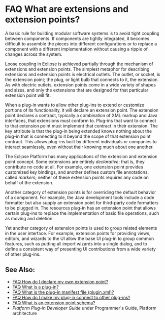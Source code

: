 

FAQ What are extensions and extension points?
=============================================

A basic rule for building modular software systems is to avoid tight coupling between components. If components are tightly integrated, it becomes difficult to assemble the pieces into different configurations or to replace a component with a different implementation without causing a ripple of changes across the system.

Loose coupling in Eclipse is achieved partially through the mechanism of extensions and extension points. The simplest metaphor for describing extensions and extension points is electrical outlets. The outlet, or socket, is the extension point; the plug, or light bulb that connects to it, the extension. As with electric outlets, extension points come in a wide variety of shapes and sizes, and only the extensions that are designed for that particular extension point will fit.

When a plug-in wants to allow other plug-ins to extend or customize portions of its functionality, it will declare an extension point. The extension point declares a contract, typically a combination of XML markup and Java interfaces, that extensions must conform to. Plug-ins that want to connect to that extension point must implement that contract in their extension. The key attribute is that the plug-in being extended knows nothing about the plug-in that is connecting to it beyond the scope of that extension point contract. This allows plug-ins built by different individuals or companies to interact seamlessly, even without their knowing much about one another.

The Eclipse Platform has many applications of the extension and extension point concept. Some extensions are entirely _declarative_; that is, they contribute no code at all. For example, one extension point provides customized key bindings, and another defines custom file annotations, called _markers_; neither of these extension points requires any code on behalf of the extension.

Another category of extension points is for overriding the default behavior of a component. For example, the Java development tools include a code formatter but also supply an extension point for third-party code formatters to be plugged in. The resources plug-in has an extension point that allows certain plug-ins to replace the implementation of basic file operations, such as moving and deletion.

Yet another category of extension points is used to group related elements in the user interface. For example, extension points for providing views, editors, and wizards to the UI allow the base UI plug-in to group common features, such as putting all import wizards into a single dialog, and to define a consistent way of presenting UI contributions from a wide variety of other plug-ins.

See Also:
---------

*   [FAQ How do I declare my own extension point?](./FAQ_How_do_I_declare_my_own_extension_point.md "FAQ How do I declare my own extension point?")
*   [FAQ What is a plug-in?](./FAQ_What_is_a_plug-in.md "FAQ What is a plug-in?")
*   [FAQ What is the plug-in manifest file (plugin.xml)?](./FAQ_What_is_the_plug-in_manifest_file_(plugin.xml).md "FAQ What is the plug-in manifest file (plugin.xml)?")
*   [FAQ How do I make my plug-in connect to other plug-ins?](./FAQ_How_do_I_make_my_plug-in_connect_to_other_plug-ins.md "FAQ How do I make my plug-in connect to other plug-ins?")
*   [FAQ What is an extension point schema?](./FAQ_What_is_an_extension_point_schema.md "FAQ What is an extension point schema?")
*   _Platform Plug-in Developer Guide_ under Programmer's Guide, Platform architecture

